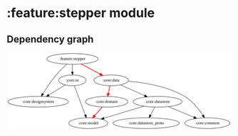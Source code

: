 # :feature:stepper module
## Dependency graph
![Dependency graph](../../docs/images/graphs/dep_graph_feature_stepper.svg)
